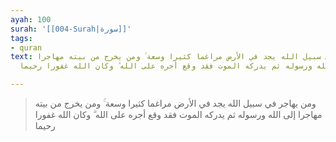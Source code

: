 ```yaml
---
ayah: 100
surah: '[[004-Surah|سورة]]'
tags:
- quran
text: ومن يهاجر في سبيل الله يجد في الأرض مراغما كثيرا وسعة ۚ ومن يخرج من بيته مهاجرا
  إلى الله ورسوله ثم يدركه الموت فقد وقع أجره على الله ۗ وكان الله غفورا رحيما

---
```

> ومن يهاجر في سبيل الله يجد في الأرض مراغما كثيرا وسعة ۚ ومن يخرج من بيته مهاجرا إلى الله ورسوله ثم يدركه الموت فقد وقع أجره على الله ۗ وكان الله غفورا رحيما
